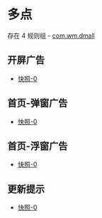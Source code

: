 # 多点

存在 4 规则组 - [com.wm.dmall](/src/apps/com.wm.dmall.ts)

## 开屏广告

- [快照-0](https://i.gkd.li/import/13197630)

## 首页-弹窗广告

- [快照-0](https://i.gkd.li/import/13197627)

## 首页-浮窗广告

- [快照-0](https://i.gkd.li/import/13197634)

## 更新提示

- [快照-0](https://gkd-kit.gitee.io/import/13234668)

